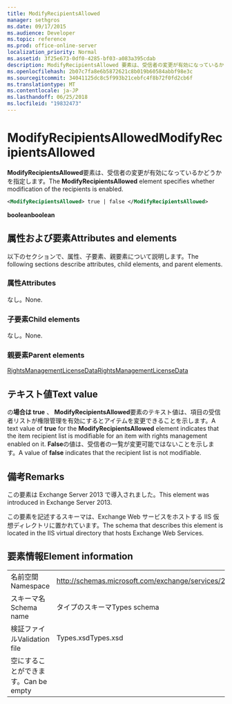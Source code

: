 ```yaml
---
title: ModifyRecipientsAllowed
manager: sethgros
ms.date: 09/17/2015
ms.audience: Developer
ms.topic: reference
ms.prod: office-online-server
localization_priority: Normal
ms.assetid: 3f25e673-0df0-4285-bf03-a083a395cdab
description: ModifyRecipientsAllowed 要素は、受信者の変更が有効になっているかどうかを指定します。
ms.openlocfilehash: 2b07c7fa8e6b5872621c8b019b60584abbf98e3c
ms.sourcegitcommit: 34041125dc8c5f993b21cebfc4f8b72f0fd2cb6f
ms.translationtype: MT
ms.contentlocale: ja-JP
ms.lasthandoff: 06/25/2018
ms.locfileid: "19832473"
---
```

# <a name="modifyrecipientsallowed"></a><span data-ttu-id="59910-103">ModifyRecipientsAllowed</span><span class="sxs-lookup"><span data-stu-id="59910-103">ModifyRecipientsAllowed</span></span>

<span data-ttu-id="59910-104">**ModifyRecipientsAllowed**要素は、受信者の変更が有効になっているかどうかを指定します。</span><span class="sxs-lookup"><span data-stu-id="59910-104">The **ModifyRecipientsAllowed** element specifies whether modification of the recipients is enabled.</span></span> 
  
```XML
<ModifyRecipientsAllowed> true | false </ModifyRecipientsAllowed>
```

 <span data-ttu-id="59910-105">**boolean**</span><span class="sxs-lookup"><span data-stu-id="59910-105">**boolean**</span></span>
## <a name="attributes-and-elements"></a><span data-ttu-id="59910-106">属性および要素</span><span class="sxs-lookup"><span data-stu-id="59910-106">Attributes and elements</span></span>

<span data-ttu-id="59910-107">以下のセクションで、属性、子要素、親要素について説明します。</span><span class="sxs-lookup"><span data-stu-id="59910-107">The following sections describe attributes, child elements, and parent elements.</span></span>
  
### <a name="attributes"></a><span data-ttu-id="59910-108">属性</span><span class="sxs-lookup"><span data-stu-id="59910-108">Attributes</span></span>

<span data-ttu-id="59910-109">なし。</span><span class="sxs-lookup"><span data-stu-id="59910-109">None.</span></span>
  
### <a name="child-elements"></a><span data-ttu-id="59910-110">子要素</span><span class="sxs-lookup"><span data-stu-id="59910-110">Child elements</span></span>

<span data-ttu-id="59910-111">なし。</span><span class="sxs-lookup"><span data-stu-id="59910-111">None.</span></span>
  
### <a name="parent-elements"></a><span data-ttu-id="59910-112">親要素</span><span class="sxs-lookup"><span data-stu-id="59910-112">Parent elements</span></span>

[<span data-ttu-id="59910-113">RightsManagementLicenseData</span><span class="sxs-lookup"><span data-stu-id="59910-113">RightsManagementLicenseData</span></span>](rightsmanagementlicensedata.md)
  
## <a name="text-value"></a><span data-ttu-id="59910-114">テキスト値</span><span class="sxs-lookup"><span data-stu-id="59910-114">Text value</span></span>

<span data-ttu-id="59910-115">の**場合は true** 、 **ModifyRecipientsAllowed**要素のテキスト値は、項目の受信者リストが権限管理を有効にするとアイテムを変更できることを示します。</span><span class="sxs-lookup"><span data-stu-id="59910-115">A text value of **true** for the **ModifyRecipientsAllowed** element indicates that the item recipient list is modifiable for an item with rights management enabled on it.</span></span> <span data-ttu-id="59910-116">**False**の値は、受信者の一覧が変更可能ではないことを示します。</span><span class="sxs-lookup"><span data-stu-id="59910-116">A value of **false** indicates that the recipient list is not modifiable.</span></span> 
  
## <a name="remarks"></a><span data-ttu-id="59910-117">備考</span><span class="sxs-lookup"><span data-stu-id="59910-117">Remarks</span></span>

<span data-ttu-id="59910-118">この要素は Exchange Server 2013 で導入されました。</span><span class="sxs-lookup"><span data-stu-id="59910-118">This element was introduced in Exchange Server 2013.</span></span>
  
<span data-ttu-id="59910-119">この要素を記述するスキーマは、Exchange Web サービスをホストする IIS 仮想ディレクトリに置かれています。</span><span class="sxs-lookup"><span data-stu-id="59910-119">The schema that describes this element is located in the IIS virtual directory that hosts Exchange Web Services.</span></span>
  
## <a name="element-information"></a><span data-ttu-id="59910-120">要素情報</span><span class="sxs-lookup"><span data-stu-id="59910-120">Element information</span></span>

|||
|:-----|:-----|
|<span data-ttu-id="59910-121">名前空間</span><span class="sxs-lookup"><span data-stu-id="59910-121">Namespace</span></span>  <br/> |http://schemas.microsoft.com/exchange/services/2006/types  <br/> |
|<span data-ttu-id="59910-122">スキーマ名</span><span class="sxs-lookup"><span data-stu-id="59910-122">Schema name</span></span>  <br/> |<span data-ttu-id="59910-123">タイプのスキーマ</span><span class="sxs-lookup"><span data-stu-id="59910-123">Types schema</span></span>  <br/> |
|<span data-ttu-id="59910-124">検証ファイル</span><span class="sxs-lookup"><span data-stu-id="59910-124">Validation file</span></span>  <br/> |<span data-ttu-id="59910-125">Types.xsd</span><span class="sxs-lookup"><span data-stu-id="59910-125">Types.xsd</span></span>  <br/> |
|<span data-ttu-id="59910-126">空にすることができます。</span><span class="sxs-lookup"><span data-stu-id="59910-126">Can be empty</span></span>  <br/> ||
   

